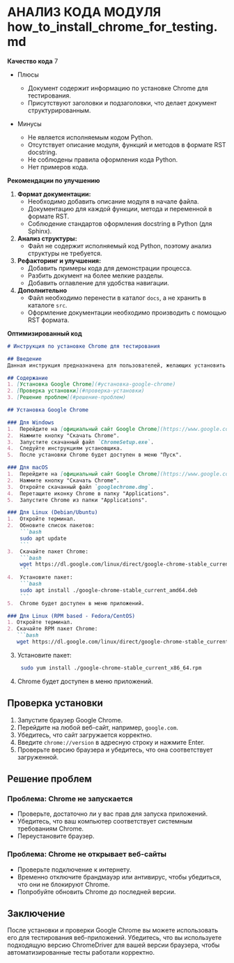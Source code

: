 # АНАЛИЗ КОДА МОДУЛЯ how_to_install_chrome_for_testing.md

**Качество кода**
7
-  Плюсы
    - Документ содержит информацию по установке Chrome для тестирования.
    - Присутствуют заголовки и подзаголовки, что делает документ структурированным.

-  Минусы
    - Не является исполняемым кодом Python.
    - Отсутствует описание модуля, функций и методов в формате RST docstring.
    - Не соблюдены правила оформления кода Python.
    - Нет примеров кода.

**Рекомендации по улучшению**

1.  **Формат документации:**
    -  Необходимо добавить описание модуля в начале файла.
    -  Документацию для каждой функции, метода и переменной в формате RST.
    -  Соблюдение стандартов оформления docstring в Python (для Sphinx).
2.  **Анализ структуры:**
    - Файл не содержит исполняемый код Python, поэтому анализ структуры не требуется.
3.  **Рефакторинг и улучшения:**
    -  Добавить примеры кода для демонстрации процесса.
    -  Разбить документ на более мелкие разделы.
    -  Добавить оглавление для удобства навигации.
4. **Дополнительно**
    - Файл необходимо перенести в каталог `docs`, а не хранить в каталоге `src`.
    - Оформление документации необходимо производить с помощью RST формата.

**Оптимизированный код**
```markdown
# Инструкция по установке Chrome для тестирования

## Введение
Данная инструкция предназначена для пользователей, желающих установить браузер Google Chrome для автоматизированного тестирования веб-приложений.

## Содержание
1. [Установка Google Chrome](#установка-google-chrome)
2. [Проверка установки](#проверка-установки)
3. [Решение проблем](#решение-проблем)

## Установка Google Chrome

### Для Windows
1.  Перейдите на [официальный сайт Google Chrome](https://www.google.com/chrome/).
2.  Нажмите кнопку "Скачать Chrome".
3.  Запустите скачанный файл `ChromeSetup.exe`.
4.  Следуйте инструкциям установщика.
5.  После установки Chrome будет доступен в меню "Пуск".

### Для macOS
1.  Перейдите на [официальный сайт Google Chrome](https://www.google.com/chrome/).
2.  Нажмите кнопку "Скачать Chrome".
3.  Откройте скачанный файл `googlechrome.dmg`.
4.  Перетащите иконку Chrome в папку "Applications".
5.  Запустите Chrome из папки "Applications".

### Для Linux (Debian/Ubuntu)
1.  Откройте терминал.
2.  Обновите список пакетов:
    ```bash
    sudo apt update
    ```
3.  Скачайте пакет Chrome:
    ```bash
    wget https://dl.google.com/linux/direct/google-chrome-stable_current_amd64.deb
    ```
4.  Установите пакет:
    ```bash
    sudo apt install ./google-chrome-stable_current_amd64.deb
    ```
5.  Chrome будет доступен в меню приложений.

### Для Linux (RPM based - Fedora/CentOS)
1. Откройте терминал.
2. Скачайте RPM пакет Chrome:
   ```bash
   wget https://dl.google.com/linux/direct/google-chrome-stable_current_x86_64.rpm
   ```
3. Установите пакет:
   ```bash
    sudo yum install ./google-chrome-stable_current_x86_64.rpm
   ```
4. Chrome будет доступен в меню приложений.

## Проверка установки
1. Запустите браузер Google Chrome.
2. Перейдите на любой веб-сайт, например, `google.com`.
3. Убедитесь, что сайт загружается корректно.
4. Введите `chrome://version` в адресную строку и нажмите Enter.
5. Проверьте версию браузера и убедитесь, что она соответствует загруженной.

## Решение проблем
### Проблема: Chrome не запускается
*   Проверьте, достаточно ли у вас прав для запуска приложений.
*   Убедитесь, что ваш компьютер соответствует системным требованиям Chrome.
*   Переустановите браузер.
### Проблема: Chrome не открывает веб-сайты
*   Проверьте подключение к интернету.
*   Временно отключите брандмауэр или антивирус, чтобы убедиться, что они не блокируют Chrome.
*   Попробуйте обновить Chrome до последней версии.

## Заключение
После установки и проверки Google Chrome вы можете использовать его для тестирования веб-приложений. Убедитесь, что вы используете подходящую версию ChromeDriver для вашей версии браузера, чтобы автоматизированные тесты работали корректно.
```
